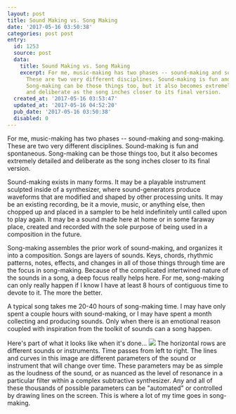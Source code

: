 ```yaml
---
layout: post
title: Sound Making vs. Song Making
date: '2017-05-16 03:50:38'
categories: post post
entry:
  id: 1253
  source: post
  data:
    title: Sound Making vs. Song Making
    excerpt: For me, music-making has two phases -- sound-making and song-making.
      These are two very different disciplines. Sound-making is fun and spontaneous.
      Song-making can be those things too, but it also becomes extremely detailed
      and deliberate as the song inches closer to its final version.
  created_at: '2017-05-16 03:53:47'
  updated_at: '2017-05-16 04:52:20'
  pub_date: '2017-05-16 03:50:38'
  disabled: 0
---
```

For me, music-making has two phases -- sound-making and song-making. These are two very different disciplines. Sound-making is fun and spontaneous. Song-making can be those things too, but it also becomes extremely detailed and deliberate as the song inches closer to its final version.

Sound-making exists in many forms. It may be a playable instrument sculpted inside of a synthesizer, where sound-generators produce waveforms that are modified and shaped by other processing units. It may be an existing recording, be it a movie, music, or anything else, then chopped up and placed in a sampler to be held indefinitely until called upon to play again. It may be a sound made here at home or in some faraway place, created and recorded with the sole purpose of being used in a composition in the future.

Song-making assembles the prior work of sound-making, and organizes it into a composition. Songs are layers of sounds. Keys, chords, rhythmic patterns, notes, effects, and changes in all of those things through time are the focus in song-making. Because of the complicated intertwined nature of the sounds in a song, a deep focus really helps here. For me, song-making can only really happen if I know I have at least 8 hours of contiguous time to devote to it. The more the better.

A typical song takes me 20-40 hours of song-making time. I may have only spent a couple hours with sound-making, or I may have spent a month collecting and producing sounds. Only when there is an emotional reason coupled with inspiration from the toolkit of sounds can a song happen.

Here's part of what it looks like when it's done...
<img class="img-responsive" src="https://steinkamp.us/system/20170515-sound_post/whole_song.png"/>
The horizontal rows are different sounds or instruments. Time passes from left to right. The lines and curves in this image are different parameters of the sound or instrument that will change over time. These parameters may be as simple as the loudness of the sound, or as nuanced as the level of resonance in a particular filter within a complex subtractive synthesizer.  Any and all of these thousands of possible parameters can be "automated" or controlled by drawing lines on the screen. This is where a lot of my time goes in song-making.
